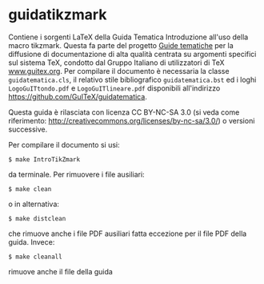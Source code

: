 guidatikzmark
=============

Contiene i sorgenti LaTeX della Guida Tematica Introduzione all'uso della macro tikzmark.
Questa fa parte del progetto [Guide tematiche](http://www.guitex.org/home/it/guide-tematiche) 
per la diffusione di documentazione di alta qualità centrata su argomenti specifici 
sul sistema TeX, condotto dal Gruppo Italiano di utilizzatori di TeX www.guitex.org.
Per compilare il documento è necessaria la classe `guidatematica.cls`, il relativo stile
bibliografico `guidatematica.bst` ed i loghi `LogoGuITtondo.pdf` e `LogoGuITlineare.pdf`
disponibili all'indirizzo https://github.com/GuITeX/guidatematica.

Questa guida è rilasciata con licenza CC BY-NC-SA 3.0 (si veda come
riferimento: http://creativecommons.org/licenses/by-nc-sa/3.0/) o versioni
successive.

Per compilare il documento si usi:
````
$ make IntroTikZmark
````
da terminale. Per rimuovere i file ausiliari:
````
$ make clean
````
o in alternativa:
````
$ make distclean
````
che rimuove anche i file PDF ausiliari fatta eccezione per il file PDF della guida. Invece:
````
$ make cleanall
````
rimuove anche il file della guida